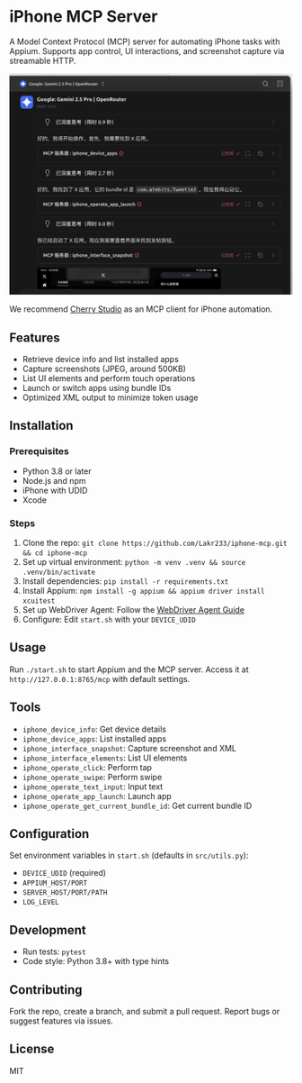 # iPhone MCP Server

A Model Context Protocol (MCP) server for automating iPhone tasks with Appium. Supports app control, UI interactions, and screenshot capture via streamable HTTP.

![Screenshot on Cherry Studio](./res/screenshot.png)

We recommend [Cherry Studio](https://github.com/CherryHQ/cherry-studio) as an MCP client for iPhone automation.

## Features

- Retrieve device info and list installed apps
- Capture screenshots (JPEG, around 500KB)
- List UI elements and perform touch operations
- Launch or switch apps using bundle IDs
- Optimized XML output to minimize token usage

## Installation

### Prerequisites

- Python 3.8 or later
- Node.js and npm
- iPhone with UDID
- Xcode

### Steps

1. Clone the repo: `git clone https://github.com/Lakr233/iphone-mcp.git && cd iphone-mcp`
2. Set up virtual environment: `python -m venv .venv && source .venv/bin/activate`
3. Install dependencies: `pip install -r requirements.txt`
4. Install Appium: `npm install -g appium && appium driver install xcuitest`
5. Set up WebDriver Agent: Follow the [WebDriver Agent Guide](https://appium.github.io/appium-xcuitest-driver/latest/guides/run-prebuilt-wda/)
6. Configure: Edit `start.sh` with your `DEVICE_UDID`

## Usage

Run `./start.sh` to start Appium and the MCP server. Access it at `http://127.0.0.1:8765/mcp` with default settings.

## Tools

- `iphone_device_info`: Get device details
- `iphone_device_apps`: List installed apps
- `iphone_interface_snapshot`: Capture screenshot and XML
- `iphone_interface_elements`: List UI elements
- `iphone_operate_click`: Perform tap
- `iphone_operate_swipe`: Perform swipe
- `iphone_operate_text_input`: Input text
- `iphone_operate_app_launch`: Launch app
- `iphone_operate_get_current_bundle_id`: Get current bundle ID

## Configuration

Set environment variables in `start.sh` (defaults in `src/utils.py`):

- `DEVICE_UDID` (required)
- `APPIUM_HOST/PORT`
- `SERVER_HOST/PORT/PATH`
- `LOG_LEVEL`

## Development

- Run tests: `pytest`
- Code style: Python 3.8+ with type hints

## Contributing

Fork the repo, create a branch, and submit a pull request. Report bugs or suggest features via issues.

## License

MIT
